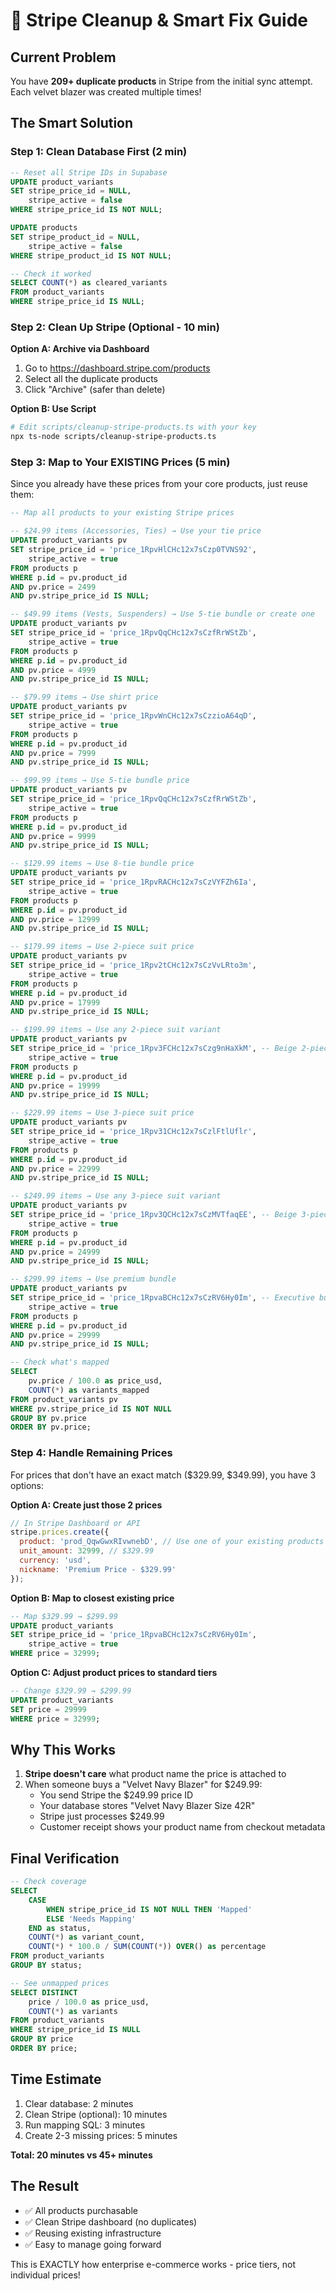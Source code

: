 # 🧹 Stripe Cleanup & Smart Fix Guide

## Current Problem
You have **209+ duplicate products** in Stripe from the initial sync attempt. Each velvet blazer was created multiple times!

## The Smart Solution

### Step 1: Clean Database First (2 min)
```sql
-- Reset all Stripe IDs in Supabase
UPDATE product_variants 
SET stripe_price_id = NULL, 
    stripe_active = false
WHERE stripe_price_id IS NOT NULL;

UPDATE products 
SET stripe_product_id = NULL,
    stripe_active = false
WHERE stripe_product_id IS NOT NULL;

-- Check it worked
SELECT COUNT(*) as cleared_variants
FROM product_variants 
WHERE stripe_price_id IS NULL;
```

### Step 2: Clean Up Stripe (Optional - 10 min)
**Option A: Archive via Dashboard**
1. Go to https://dashboard.stripe.com/products
2. Select all the duplicate products
3. Click "Archive" (safer than delete)

**Option B: Use Script**
```bash
# Edit scripts/cleanup-stripe-products.ts with your key
npx ts-node scripts/cleanup-stripe-products.ts
```

### Step 3: Map to Your EXISTING Prices (5 min)

Since you already have these prices from your core products, just reuse them:

```sql
-- Map all products to your existing Stripe prices

-- $24.99 items (Accessories, Ties) → Use your tie price
UPDATE product_variants pv
SET stripe_price_id = 'price_1RpvHlCHc12x7sCzp0TVNS92',
    stripe_active = true
FROM products p
WHERE p.id = pv.product_id
AND pv.price = 2499
AND pv.stripe_price_id IS NULL;

-- $49.99 items (Vests, Suspenders) → Use 5-tie bundle or create one
UPDATE product_variants pv
SET stripe_price_id = 'price_1RpvQqCHc12x7sCzfRrWStZb',
    stripe_active = true
FROM products p
WHERE p.id = pv.product_id
AND pv.price = 4999
AND pv.stripe_price_id IS NULL;

-- $79.99 items → Use shirt price
UPDATE product_variants pv
SET stripe_price_id = 'price_1RpvWnCHc12x7sCzzioA64qD',
    stripe_active = true
FROM products p
WHERE p.id = pv.product_id
AND pv.price = 7999
AND pv.stripe_price_id IS NULL;

-- $99.99 items → Use 5-tie bundle price
UPDATE product_variants pv
SET stripe_price_id = 'price_1RpvQqCHc12x7sCzfRrWStZb',
    stripe_active = true
FROM products p
WHERE p.id = pv.product_id
AND pv.price = 9999
AND pv.stripe_price_id IS NULL;

-- $129.99 items → Use 8-tie bundle price
UPDATE product_variants pv
SET stripe_price_id = 'price_1RpvRACHc12x7sCzVYFZh6Ia',
    stripe_active = true
FROM products p
WHERE p.id = pv.product_id
AND pv.price = 12999
AND pv.stripe_price_id IS NULL;

-- $179.99 items → Use 2-piece suit price
UPDATE product_variants pv
SET stripe_price_id = 'price_1Rpv2tCHc12x7sCzVvLRto3m',
    stripe_active = true
FROM products p
WHERE p.id = pv.product_id
AND pv.price = 17999
AND pv.stripe_price_id IS NULL;

-- $199.99 items → Use any 2-piece suit variant
UPDATE product_variants pv
SET stripe_price_id = 'price_1Rpv3FCHc12x7sCzg9nHaXkM', -- Beige 2-piece
    stripe_active = true
FROM products p
WHERE p.id = pv.product_id
AND pv.price = 19999
AND pv.stripe_price_id IS NULL;

-- $229.99 items → Use 3-piece suit price
UPDATE product_variants pv
SET stripe_price_id = 'price_1Rpv31CHc12x7sCzlFtlUflr',
    stripe_active = true
FROM products p
WHERE p.id = pv.product_id
AND pv.price = 22999
AND pv.stripe_price_id IS NULL;

-- $249.99 items → Use any 3-piece suit variant
UPDATE product_variants pv
SET stripe_price_id = 'price_1Rpv3QCHc12x7sCzMVTfaqEE', -- Beige 3-piece
    stripe_active = true
FROM products p
WHERE p.id = pv.product_id
AND pv.price = 24999
AND pv.stripe_price_id IS NULL;

-- $299.99 items → Use premium bundle
UPDATE product_variants pv
SET stripe_price_id = 'price_1RpvaBCHc12x7sCzRV6Hy0Im', -- Executive bundle
    stripe_active = true
FROM products p
WHERE p.id = pv.product_id
AND pv.price = 29999
AND pv.stripe_price_id IS NULL;

-- Check what's mapped
SELECT 
    pv.price / 100.0 as price_usd,
    COUNT(*) as variants_mapped
FROM product_variants pv
WHERE pv.stripe_price_id IS NOT NULL
GROUP BY pv.price
ORDER BY pv.price;
```

### Step 4: Handle Remaining Prices

For prices that don't have an exact match ($329.99, $349.99), you have 3 options:

**Option A: Create just those 2 prices**
```javascript
// In Stripe Dashboard or API
stripe.prices.create({
  product: 'prod_QqwGwxRIvwnebD', // Use one of your existing products
  unit_amount: 32999, // $329.99
  currency: 'usd',
  nickname: 'Premium Price - $329.99'
});
```

**Option B: Map to closest existing price**
```sql
-- Map $329.99 → $299.99
UPDATE product_variants 
SET stripe_price_id = 'price_1RpvaBCHc12x7sCzRV6Hy0Im',
    stripe_active = true
WHERE price = 32999;
```

**Option C: Adjust product prices to standard tiers**
```sql
-- Change $329.99 → $299.99
UPDATE product_variants 
SET price = 29999
WHERE price = 32999;
```

## Why This Works

1. **Stripe doesn't care** what product name the price is attached to
2. When someone buys a "Velvet Navy Blazer" for $249.99:
   - You send Stripe the $249.99 price ID
   - Your database stores "Velvet Navy Blazer Size 42R"
   - Stripe just processes $249.99
   - Customer receipt shows your product name from checkout metadata

## Final Verification

```sql
-- Check coverage
SELECT 
    CASE 
        WHEN stripe_price_id IS NOT NULL THEN 'Mapped'
        ELSE 'Needs Mapping'
    END as status,
    COUNT(*) as variant_count,
    COUNT(*) * 100.0 / SUM(COUNT(*)) OVER() as percentage
FROM product_variants
GROUP BY status;

-- See unmapped prices
SELECT DISTINCT 
    price / 100.0 as price_usd,
    COUNT(*) as variants
FROM product_variants
WHERE stripe_price_id IS NULL
GROUP BY price
ORDER BY price;
```

## Time Estimate

1. Clear database: 2 minutes
2. Clean Stripe (optional): 10 minutes
3. Run mapping SQL: 3 minutes
4. Create 2-3 missing prices: 5 minutes

**Total: 20 minutes vs 45+ minutes**

## The Result

- ✅ All products purchasable
- ✅ Clean Stripe dashboard (no duplicates)
- ✅ Reusing existing infrastructure
- ✅ Easy to manage going forward

This is EXACTLY how enterprise e-commerce works - price tiers, not individual prices!